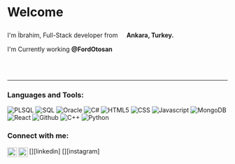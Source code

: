 # Welcome

I'm İbrahim, Full-Stack developer from <img src="https://image.flaticon.com/icons/svg/940/940164.svg" width="12" height="22" /> **Ankara, Turkey.**

I'm Currently working **@FordOtosan** <img src="https://intesasoft.com/wp-content/uploads/2018/11/ford-otosan-logo.png" width="25" height="15" />

<br/>
<br/>

---

### Languages and Tools:

![PLSQL](https://img.shields.io/badge/PLSQL-%E2%81%AD%E2%81%AD%E2%81%AD-red)
![SQL](https://img.shields.io/badge/C++-%E2%81%AD%E2%81%AD%E2%81%AD-blue)
![Oracle](https://img.shields.io/badge/PLSQL-%E2%81%AD%E2%81%AD%E2%81%AD-red)
![C#](https://img.shields.io/badge/C++-%E2%81%AD%E2%81%AD%E2%81%AD-purple)
![HTML5](https://img.shields.io/badge/C++-%E2%81%AD%E2%81%AD%E2%81%AD-red)
![CSS](https://img.shields.io/badge/C++-%E2%81%AD%E2%81%AD%E2%81%AD-blue)
![Javascript](https://img.shields.io/badge/C++-%E2%81%AD%Ea2%81%AD%E2%81%AD-yellow)
![MongoDB](https://img.shields.io/badge/C++-%E2%81%AD%E2%81%AD%E2%81%AD-green)
![React](https://img.shields.io/badge/PLSQL-%E2%81%AD%E2%81%AD%E2%81%AD-blue)
![Github](https://img.shields.io/badge/C++-%E2%81%AD%E2%81%AD%E2%81%AD-black)
![C++](https://img.shields.io/badge/C++-%E2%81%AD%E2%81%AD%E2%81%AD-blue)
![Python](https://img.shields.io/badge/C++-%E2%81%AD%E2%81%AD%E2%81%AD-yellow)


### Connect with me:

[<img align="left" alt="ibrahim-dönmez | LinkedIn" width="22px" src="https://cdn.jsdelivr.net/npm/simple-icons@v3/icons/linkedin.svg" />][linkedin]
[<img align="left" alt="6ibrahimm | Instagram" width="22px" src="https://cdn.jsdelivr.net/npm/simple-icons@v3/icons/instagram.svg" />][instagram]

